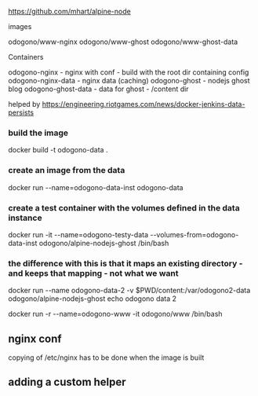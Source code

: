 https://github.com/mhart/alpine-node


images

odogono/www-nginx
odogono/www-ghost
odogono/www-ghost-data

Containers

odogono-nginx - nginx with conf - build with the root dir containing config
odogono-nginx-data - nginx data (caching)
odogono-ghost - nodejs ghost blog
odogono-ghost-data - data for ghost - /content dir



helped by https://engineering.riotgames.com/news/docker-jenkins-data-persists

### build the image
docker build -t odogono-data .

### create an image from the data
docker run --name=odogono-data-inst odogono-data

### create a test container with the volumes defined in the data instance
docker run -it --name=odogono-testy-data --volumes-from=odogono-data-inst odogono/alpine-nodejs-ghost /bin/bash

### the difference with this is that it maps an existing directory - and keeps that mapping - not what we want
docker run --name odogono-data-2 -v $PWD/content:/var/odogono2-data odogono/alpine-nodejs-ghost echo odogono data 2


docker run -r --name=odogono-www -it odogono/www /bin/bash


## nginx conf

copying of /etc/nginx has to be done when the image is built




## adding a custom helper